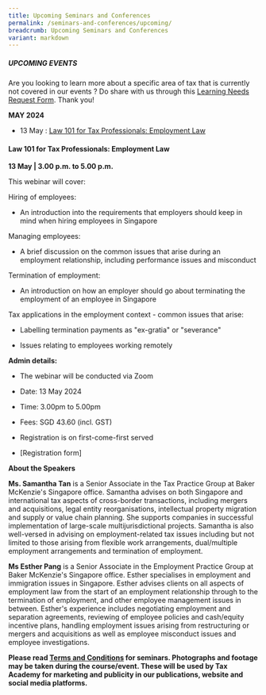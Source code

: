 ```yaml
---
title: Upcoming Seminars and Conferences
permalink: /seminars-and-conferences/upcoming/
breadcrumb: Upcoming Seminars and Conferences
variant: markdown
---
```

##### **UPCOMING EVENTS**
Are you looking to learn more about a specific area of tax that is currently not covered in our events ? 
Do share with us through this [Learning Needs Request Form](https://form.gov.sg/5d2c51283703d80011e52615). Thank you!

**MAY 2024**
* 13 May : [Law 101 for Tax Professionals: Employment Law](#13may-ta-id)


<a id="13may-ta-id"></a>
#### **Law 101 for Tax Professionals: Employment Law**<br>
**13 May | 3.00 p.m. to 5.00 p.m.**

This webinar will cover:

Hiring of employees:

* An introduction into the requirements that employers should keep in mind when hiring employees in Singapore

Managing employees:

* A brief discussion on the common issues that arise during an employment relationship, including performance issues and misconduct

Termination of employment:

* An introduction on how an employer should go about terminating the employment of an employee in Singapore

Tax applications in the employment context - common issues that arise:

* Labelling termination payments as "ex-gratia" or "severance"

* Issues relating to employees working remotely

**Admin details:**

* The webinar will be conducted via Zoom

* Date: 13 May 2024

* Time: 3.00pm to 5.00pm

* Fees: SGD 43.60 (incl. GST)

* Registration is on first-come-first served

* [Registration form]


**About the Speakers**

**Ms. Samantha Tan** is a Senior Associate in the Tax Practice Group at Baker McKenzie's Singapore office. Samantha advises on both Singapore and international tax aspects of cross-border transactions, including mergers and acquisitions, legal entity reorganisations, intellectual property migration and supply or value chain planning. She supports companies in successful implementation of large-scale multijurisdictional projects. Samantha is also well-versed in advising on employment-related tax issues including but not limited to those arising from flexible work arrangements, dual/multiple employment arrangements and termination of employment.

**Ms Esther Pang** is a Senior Associate in the Employment Practice Group at Baker McKenzie's Singapore office. Esther specialises in employment and immigration issues in Singapore. Esther advises clients on all aspects of employment law from the start of an employment relationship through to the termination of employment, and other employee management issues in between. Esther's experience includes negotiating employment and separation agreements, reviewing of employee policies and cash/equity incentive plans, handling employment issues arising from restructuring or mergers and acquisitions as well as employee misconduct issues and employee investigations.



**Please read [Terms and Conditions](https://production-iras-tax-academy.netlify.com/executive-tax-programmes/terms-and-conditions/) for seminars.  Photographs and footage may be taken during the course/event. These will be used by
Tax Academy for marketing and publicity in our publications, website and social media platforms.**